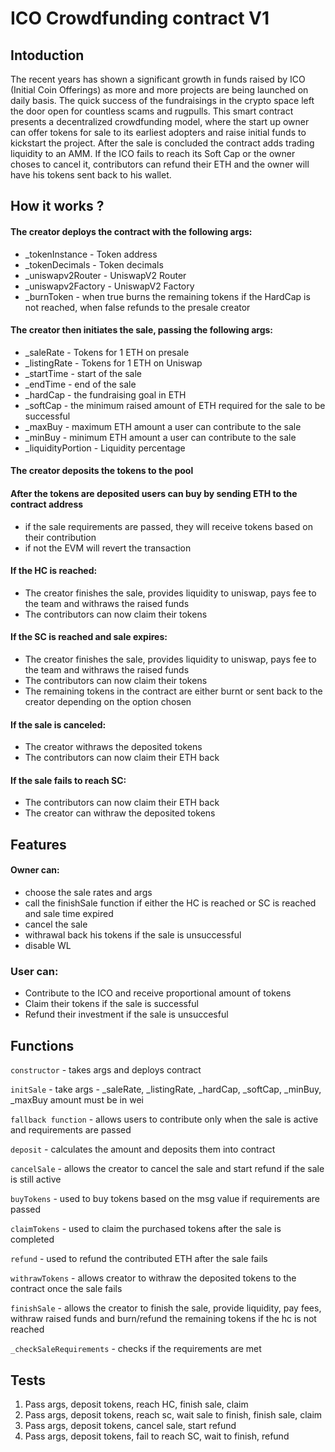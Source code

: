 # ICO Crowdfunding contract V1


## Intoduction
The recent years has shown a significant growth in funds raised by ICO (Initial Coin Offerings) as more and more projects are being launched on daily basis. The quick success of the fundraisings in the crypto space left the door open for countless scams and rugpulls. This smart contract presents a decentralized crowdfunding model, where the start up owner can offer tokens for sale to its earliest adopters and raise initial funds to kickstart the project. After the sale is concluded the contract adds trading liquidity to an AMM. If the ICO fails to reach its Soft Cap or the owner choses to cancel it, contributors can refund their ETH and the owner will have his tokens sent back to his wallet.


## How it works ?
#### The creator deploys the contract with the following args:
- _tokenInstance - Token address
- _tokenDecimals - Token decimals
- _uniswapv2Router - UniswapV2 Router
- _uniswapv2Factory - UniswapV2 Factory
- _burnToken - when true burns the remaining tokens if the HardCap is not reached, when false refunds to the presale creator
#### The creator then initiates the sale, passing the following args:
- _saleRate - Tokens for 1 ETH on presale
- _listingRate - Tokens for 1 ETH on Uniswap
- _startTime - start of the sale
- _endTime - end of the sale
- _hardCap - the fundraising goal in ETH
- _softCap - the minimum raised amount of ETH required for the sale to be successful
- _maxBuy - maximum ETH amount a user can contribute to the sale
- _minBuy - minimum ETH amount a user can contribute to the sale
- _liquidityPortion - Liquidity percentage 
####  The creator deposits the tokens to the pool
#### After the tokens are deposited users can buy by sending ETH to the contract address
- if the sale requirements are passed, they will receive tokens based on their contribution
- if not the EVM will revert the transaction
#### If the HC is reached:
- The creator finishes the sale, provides liquidity to uniswap, pays fee to the team and withraws the raised funds
- The contributors can now claim their tokens
#### If the SC is reached and sale expires:
- The creator finishes the sale, provides liquidity to uniswap, pays fee to the team and withraws the raised funds
- The contributors can now claim their tokens
- The remaining tokens in the contract are either burnt or sent back to the creator depending on the option chosen
#### If the sale is canceled:
- The creator withraws the deposited tokens
- The contributors can now claim their ETH back
#### If the sale fails to reach SC: 
- The contributors can now claim their ETH back
- The creator can withraw the deposited tokens


## Features
#### Owner can:
- choose the sale rates and args
- call the finishSale function if either the HC is reached or SC is reached and sale time expired
- cancel the sale 
- withrawal back his tokens if the sale is unsuccessful
- disable WL

### User can:
- Contribute to the ICO and receive proportional amount of tokens
- Claim their tokens if the sale is successful
- Refund their investment if the sale is unsuccesful


## Functions
 `constructor`  - takes args and deploys contract

 `initSale`  - take args - _saleRate, _listingRate, _hardCap, _softCap, _minBuy, _maxBuy amount must be in wei

 `fallback function`  - allows users to contribute only when the sale is active and requirements are passed

 `deposit`  - calculates the amount and deposits them into contract

 `cancelSale`  - allows the creator to cancel the sale and start refund if the sale is still active

 `buyTokens`  - used to buy tokens based on the msg value if requirements are passed

 `claimTokens`  - used to claim the purchased tokens after the sale is completed

 `refund`  - used to refund the contributed ETH after the sale fails

 `withrawTokens`  - allows creator to withraw the deposited tokens to the contract once the sale fails

 `finishSale`  - allows the creator to finish the sale, provide liquidity, pay fees, withraw raised funds and burn/refund the remaining tokens if the hc is not reached

 `_checkSaleRequirements`  - checks if the requirements are met

## Tests
1. Pass args, deposit tokens, reach HC, finish sale, claim
2. Pass args, deposit tokens, reach sc, wait sale to finish, finish sale, claim
3. Pass args, deposit tokens, cancel sale, start refund
4. Pass args, deposit tokens, fail to reach SC, wait to finish, refund